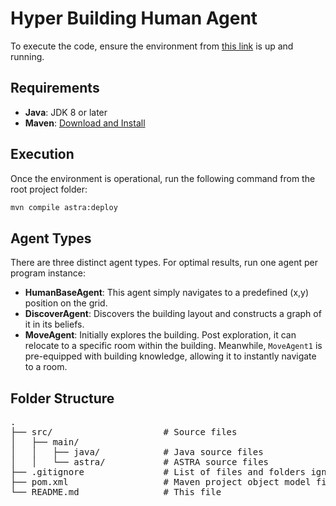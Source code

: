 # Hyper Building Human Agent

To execute the code, ensure the environment from [this link](https://github.com/JoseIgnacioRetamalThomsen/Simulating-and-Managing-Human-Behaviors-and-Smart-Buildings/releases/download/0.0.1/simulation-win64.zip) is up and running.

## Requirements

- **Java**: JDK 8 or later
- **Maven**: [Download and Install](https://maven.apache.org/download.cgi)

## Execution

Once the environment is operational, run the following command from the root project folder:

```bash
mvn compile astra:deploy
```


## Agent Types

There are three distinct agent types. For optimal results, run one agent per program instance:

- **HumanBaseAgent**: This agent simply navigates to a predefined (x,y) position on the grid.
- **DiscoverAgent**: Discovers the building layout and constructs a graph of it in its beliefs.
- **MoveAgent**: Initially explores the building. Post exploration, it can relocate to a specific room within the building. Meanwhile, `MoveAgent1` is pre-equipped with building knowledge, allowing it to instantly navigate to a room.

## Folder Structure

<pre>
.
├── src/                     # Source files
│   ├── main/
│   │   ├── java/            # Java source files
│   │   └── astra/           # ASTRA source files
├── .gitignore               # List of files and folders ignored by git
├── pom.xml                  # Maven project object model file
└── README.md                # This file
</pre>